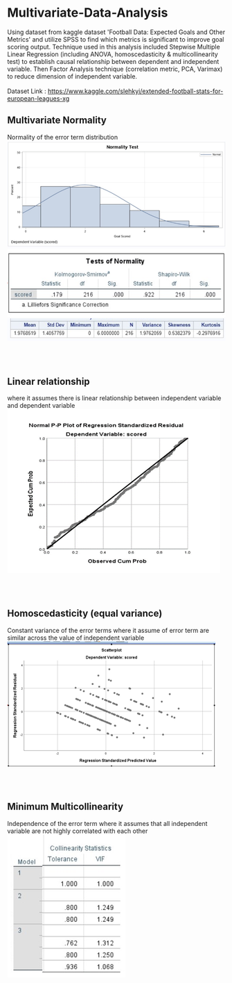 # Multivariate-Data-Analysis
Using dataset from kaggle dataset 'Football Data: Expected Goals and Other Metrics' and utilize SPSS to find which metrics is significant to improve goal scoring output. Technique used in this analysis included Stepwise Multiple Linear Regression (including ANOVA, homoscedasticity & multicollinearity test) to establish causal relationship between dependent and independent variable. Then Factor Analysis technique (correlation metric, PCA, Varimax) to reduce dimension of independent variable.
<br></br>
Dataset Link : https://www.kaggle.com/slehkyi/extended-football-stats-for-european-leagues-xg
## Multivariate Normality
Normality of the error term distribution
<br>![result](image/normality1.png)
<br>![result](image/normality2.png)
<br>![result](image/normality3.png)

<br></br>
## Linear relationship 
where it assumes there is linear relationship between independent variable and dependent variable
<br>![result](image/linear.png)

<br></br>
## Homoscedasticity (equal variance) 
Constant variance of the error terms where it assume of error term are similar across the value of independent variable
<br>![result](image/homo.png)

<br></br>
## Minimum Multicollinearity 
Independence of the error term where it assumes that all independent variable are not highly correlated with each other 
<br>![result](image/coll.png)
